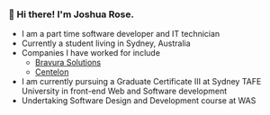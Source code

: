 
### 👋 Hi there! I'm Joshua Rose.

* I am a part time software developer and IT technician 
* Currently a student living in Sydney, Australia 
*  Companies I have worked for include 
   * [Bravura Solutions](https://www.google.com/url?sa=t&rct=j&q=&esrc=s&source=web&cd=&cad=rja&uact=8&ved=2ahUKEwjbzZ2Ivvz3AhWXTGwGHZvAADwQFnoECBYQAQ&url=https%3A%2F%2Fwww.bravurasolutions.com%2Faustralia%2F&usg=AOvVaw3L-IIfClBAdMuQQxSQNfKP)
   * [Centelon](https://www.google.com/url?sa=t&rct=j&q=&esrc=s&source=web&cd=&cad=rja&uact=8&ved=2ahUKEwjdu\_Ggvvz3AhVARWwGHZwKAvUQFnoECAgQAQ&url=https%3A%2F%2Fcentelon.com%2F&usg=AOvVaw3vhyMWno0fcfs4VFaim-Q\_) 
* I am currently pursuing a Graduate Certificate III at Sydney TAFE University in front-end Web and Software development 
*  Undertaking Software Design and Development course at WAS
